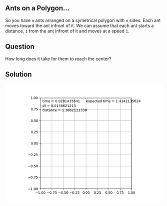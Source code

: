 Ants on a Polygon...
----
So you have `n` ants arranged on a symetrical polygon with `n` sides. Each ant moves toward the ant infront of it. We can assume that each ant starts a distance, `1` from the ant infront of it and moves at a speed `1`.

Question
----
How long does it take for them to reach the center?

Solution
----
![ants on a polygon](/out.gif?raw=true)

